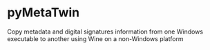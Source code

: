 # pyMetaTwin
Copy metadata and digital signatures information from one Windows executable to another using Wine on a non-Windows platform
